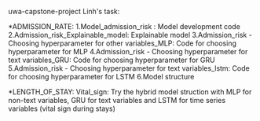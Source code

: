 uwa-capstone-project
Linh's task:

*ADMISSION_RATE: 1.Model_admission_risk : Model development code 2.Admission_risk_Explainable_model: Explainable model 3.Admission_risk - Choosing hyperparameter for other variables_MLP: Code for choosing hyperparameter for MLP 4.Admission_risk - Choosing hyperparameter for text variables_GRU: Code for choosing hyperparameter for GRU 5.Admission_risk - Choosing hyperparameter for text variables_lstm: Code for choosing hyperparameter for LSTM 6.Model structure

*LENGTH_OF_STAY: Vital_sign: Try the hybrid model struction with MLP for non-text variables, GRU for text variables and LSTM for time series variables (vital sign during stays)
